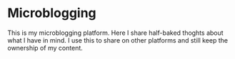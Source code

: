 # Microblogging

This is my microblogging platform. Here I share half-baked thoghts about what I
have in mind. I use this to share on other platforms and still keep the
ownership of my content.
